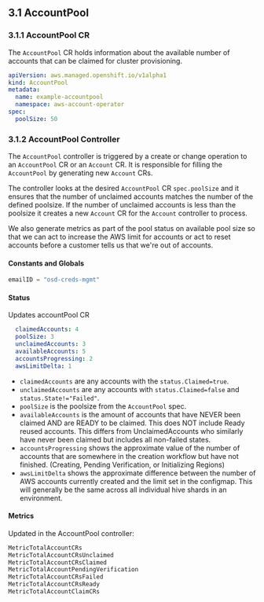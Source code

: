 ## 3.1 AccountPool

### 3.1.1 AccountPool CR

The `AccountPool` CR holds information about the available number of accounts that can be claimed for cluster provisioning.

```yaml
apiVersion: aws.managed.openshift.io/v1alpha1
kind: AccountPool
metadata:
  name: example-accountpool
  namespace: aws-account-operator
spec:
  poolSize: 50
```

### 3.1.2 AccountPool Controller

The `AccountPool` controller is triggered by a create or change operation to an `AccountPool` CR or an `Account` CR. It is responsible for filling the `AccountPool` by generating new `Account` CRs.

The controller looks at the desired `AccountPool` CR `spec.poolSize` and it ensures that the number of unclaimed accounts matches the number of the defined poolsize. If the number of unclaimed accounts is less than the poolsize it creates a new `Account` CR for the `Account` controller to process.

We also generate metrics as part of the pool status on available pool size so that we can act to increase the AWS limit for accounts or act to reset accounts before a customer tells us that we're out of accounts.

#### Constants and Globals

```go
emailID = "osd-creds-mgmt"
```

#### Status

Updates accountPool CR

```yaml
  claimedAccounts: 4
  poolSize: 3
  unclaimedAccounts: 3
  availableAccounts: 5
  accountsProgressing: 2
  awsLimitDelta: 1
```

* `claimedAccounts` are any accounts with the `status.Claimed=true`.
* `unclaimedAccounts` are any accounts with `status.Claimed=false` and `status.State!="Failed"`.
* `poolSize` is the poolsize from the `AccountPool` spec.
* `availableAccounts` is the amount of accounts that have NEVER been claimed AND are READY to be claimed. This does NOT include Ready reused accounts. This differs from UnclaimedAccounts who similarly have never been claimed but includes all non-failed states.
* `accountsProgressing` shows the approximate value of the number of accounts that are somewhere in the creation workflow but have not finished. (Creating, Pending Verification, or Initializing Regions)
* `awsLimitDelta` shows the approximate difference between the number of AWS accounts currently created and the limit set in the configmap. This will generally be the same across all individual hive shards in an environment.

#### Metrics

Updated in the AccountPool controller:

```txt
MetricTotalAccountCRs
MetricTotalAccountCRsUnclaimed
MetricTotalAccountCRsClaimed
MetricTotalAccountPendingVerification
MetricTotalAccountCRsFailed
MetricTotalAccountCRsReady
MetricTotalAccountClaimCRs
```
